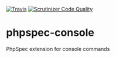 [![Travis](https://travis-ci.org/tidal/phpspec-console.svg?branch=master)](https://travis-ci.org/tidal/phpspec-console) 
[![Scrutinizer Code Quality](https://scrutinizer-ci.com/g/tidal/phpspec-console/badges/quality-score.png?b=master)](https://scrutinizer-ci.com/g/tidal/phpspec-console/?branch=master)

# phpspec-console

PhpSpec extension for console commands
